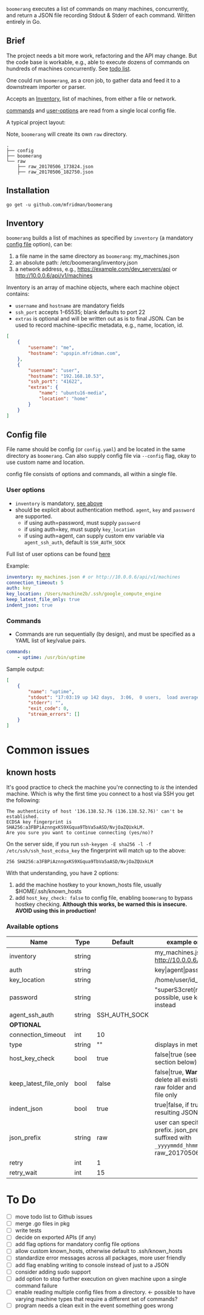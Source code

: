 `boomerang` executes a list of commands on many machines, concurrently, and return a JSON file recording Stdout & Stderr of each command. Written entirely in Go.

## Brief

The project needs a bit more work, refactoring and the API may change. But the code base is workable, e.g., able to execute dozens of commands on hundreds of machines concurrently. See [todo list](#to-do).

One could run `boomerang`, as a cron job, to gather data and feed it to a downstream importer or parser.

Accepts an [Inventory](#inventory), list of machines, from either a file or network.

[commands](#commands) and [user-options](#user-options) are read from a single local config file.

A typical project layout:

Note, `boomerang` will create its own `raw` directory.

```shell
.
├── config
├── boomerang
└── raw
    ├── raw_20170506_173824.json
    ├── raw_20170506_182750.json
```

## Installation

    go get -u github.com/mfridman/boomerang

## Inventory

`boomerang` builds a list of machines as specified by `inventory` (a mandatory [config file](#config-file) option), can be:

1.  a file name in the same directory as `boomerang`: my_machines.json
2.  an absolute path: /etc/boomerang/inventory.json
3.  a network address, e.g., https://example.com/dev_servers/api or http://10.0.0.6/api/v1/machines  

Inventory is an array of machine objects, where each machine object contains:

- `username` and `hostname` are mandatory fields
- `ssh_port` accepts 1-65535; blank defaults to port 22
- `extras` is optional and will be written out as is to final JSON. Can be used to record machine-specific metadata, e.g., name, location, id.

```json
[
    {
        "username": "me",
        "hostname": "upspin.mfridman.com",
    },
    {
        "username": "user",
        "hostname": "192.168.10.53",
        "ssh_port": "41622",
        "extras": {
            "name": "ubuntu16-media",
            "location": "home"
        }
    }
]
```

## Config file

File name should be config (or `config.yaml`) and be located in the same directory as `boomerang`. Can also supply config file via `--config` flag, okay to use custom name and location.

config file consists of options and commands, all within a single file.

### User options

- `inventory` is mandatory, [see above](#inventory)
- should be explicit about authentication method. `agent`, `key` and `password` are supported.
    - if using auth=password, must supply `password`
    - if using auth=key, must supply `key_location`
    - if using auth=agent, can supply custom env variable via `agent_ssh_auth`, default is `SSH_AUTH_SOCK`

Full list of user options can be found [here](#available-options)

Example:

```yaml
inventory: my_machines.json # or http://10.0.0.6/api/v1/machines
connection_timeout: 5
auth: key
key_location: /Users/machine2b/.ssh/google_compute_engine
keep_latest_file_only: true
indent_json: true
```

### Commands

- Commands are run sequentially (by design), and must be specified as a YAML list of key/value pairs.

```yaml
commands:
    - uptime: /usr/bin/uptime
```

Sample output:

```json
[
    {
        "name": "uptime",
        "stdout": "17:03:19 up 142 days,  3:06,  0 users,  load average: 0.63, 0.50, 0.46",
        "stderr": "",
        "exit_code": 0,
        "stream_errors": []
    }
]
```

# Common issues

## known hosts

It's good practice to check the machine you're connecting to _is_ the intended machine. Which is why the first time you connect to a host via SSH you get the following:

```
The authenticity of host '136.138.52.76 (136.138.52.76)' can't be established.
ECDSA key fingerprint is SHA256:a3FBPiAznngxKS9XGqua9TbVa5aASD/NvjOaZQUxkLM.
Are you sure you want to continue connecting (yes/no)? 
```

On the server side, if you run `ssh-keygen -E sha256 -l -f /etc/ssh/ssh_host_ecdsa_key` the fingerprint will match up to the above:

```
256 SHA256:a3FBPiAznngxKS9XGqua9TbVa5aASD/NvjOaZQUxkLM
```

With that understanding, you have 2 options:

1.  add the machine hostkey to your known_hosts file, usually $HOME/.ssh/known_hosts
2.  add `host_key_check: false` to config file, enabling `boomerang` to bypass hostkey checking. __Although this works, be warned this is insecure. AVOID using this in production!__

### Available options

| Name | Type | Default | example or description |
|---|---|---|---|
|inventory|string||my_machines.json, http://10.0.0.6/api/v1/machines
|auth|string||key\|agent\|password|
|key_location|string||/home/user/id\_dsa|
|password|string||"superS3cret{r1ght}?;". If possible, use key or agent instead|
|agent_ssh_auth|string|SSH_AUTH_SOCK||
|__OPTIONAL__||||
|connection_timeout|int|10||
|type|string|""|displays in metadata|
|host_key_check|bool|true|false\|true (see [known hosts](#known-hosts) section below)|
|keep_latest_file_only|bool|false|false\|true, **Warning** if true will delete all existing .json files in raw folder and keep latest .json file only|
|indent_json|bool|true|true\|false, if true will indent resulting JSON file|
|json_prefix|string|raw|user can specify JSON filename prefix. json_prefix will be suffixed with `_yyyymmdd_hhmmss.json`. E.g, raw_20170506_173824.json|
|retry|int|1||
|retry_wait|int|15||

# To Do

- [ ] move todo list to Github issues
- [ ] merge .go files in pkg
- [ ] write tests
- [ ] decide on exported APIs (if any)
- [ ] add flag options for mandatory config file options
- [ ] allow custom known\_hosts, otherwise default to .ssh/known_hosts
- [ ] standardize error messages across all packages, more user friendly
- [ ] add flag enabling writing to console instead of just to a JSON
- [ ] consider adding sudo support
- [ ] add option to stop further execution on given machine upon a single command failure
- [ ] enable reading multiple config files from a directory. <- possible to have varying machine types that require a different set of commands?
- [ ] program needs a clean exit in the event something goes wrong